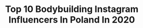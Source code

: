 ---
title: Top 10 Bodybuilding Instagram Influencers In Poland In 2020
description: >-
  Find top bodybuilding Instagram influencers in Poland in 2020. Most popular hashtags: #bodybuilding #motywacja #szpilki #motivation.
platform: Instagram
profiles:
  - username: "gainzdesire"
    fullname: >-
      Mikołaj Żegliński
    location: "Poland"
    followers: 21241
    engagement: 429
    commentsToLikes: 0.016676
    id: ck6tybuep2tmk0j71edexwgya
    verified: false
    hashtags: "#kalistenika, #przypinka, #dobreszkolenie, #cholina"
  - username: "inspektorin"
    fullname: >-
      Magda
    location: "Poland"
    followers: 5253
    engagement: 1480
    commentsToLikes: 0.029838
    id: ckap5hhukbpdk0i78zh93olmk
    verified: false
    hashtags: "#omlette, #brzoskwinia, #omletpizza, #deser"
  - username: "fornalskimaciek"
    fullname: >-
      maciek fornalski
    location: "Poland"
    followers: 2636
    engagement: 1569
    commentsToLikes: 0.043057
    id: ck15tcsnkhgrh0i19xwq4vtdv
    verified: false
    hashtags: "#tatoos, #inkedboy, #tattoostyle, #bcaa"
  - username: "natalisia237"
    fullname: >-
      Natalia
    location: "Poland"
    followers: 11565
    engagement: 1164
    commentsToLikes: 0.081312
    id: ckaorg8t5n2q10i78658n5h1c
    verified: false
    hashtags: "#instapiatek, #happy, #shopping, #merribeleu"
  - username: "ppmieszko"
    fullname: >-
      Ppmieszko
    location: "Poland"
    followers: 9075
    engagement: 1274
    commentsToLikes: 0.086679
    id: ck5pyduylvjhw0i11bi9bacjr
    verified: false
    hashtags: "#nagrywki, #trener, #leginsy, #silownia"
  - username: "summerszysz"
    fullname: >-
      Aneta
    location: "Poland"
    followers: 96250
    engagement: 695
    commentsToLikes: 0.028159
    id: ck8tds92n4l4p0j78vkzkldjk
    verified: false
    hashtags: "#lovely, #shorthair, #girlswithtattoo, #outfit"
  - username: "asia.siudak"
    fullname: >-
      𝐀𝐬𝐢𝐚 𝐒𝐢𝐮𝐝𝐚𝐤
    location: "Poland"
    followers: 8744
    engagement: 1068
    commentsToLikes: 0.100511
    id: ck8t2f1gfz8pu0j78km9wygn6
    verified: false
    hashtags: "#bluza, #ss2020, #springvibes, #girllook"
  - username: "nikolabasta_"
    fullname: >-
      Nikola🏋🏼‍♀️ | FITNESS | FOOD |
    location: "Poland"
    followers: 18305
    engagement: 1154
    commentsToLikes: 0.034766
    id: ck8t18l1but9i0j788l4d8lm6
    verified: false
    hashtags: "#hello, #treningwdomu, #boredinthehouse, #lazy"
  - username: "daro_mnswr"
    fullname: >-
      Darek Kozdraś
    location: "Poland"
    followers: 60143
    engagement: 366
    commentsToLikes: 0.049432
    id: ck14gjb5j5ih20i199ocgb4mu
    verified: false
    hashtags: "#tinytinymoments, #springmood, #streetstyle, #springenergy"
  - username: "oliwia_cyminska"
    fullname: >-
      Oliwia Cymińska
    location: "Poland"
    followers: 31758
    engagement: 362
    commentsToLikes: 0.099085
    id: ck6txi4xpxyzk0j71vq0q25nw
    verified: false
    hashtags: "#fashionblogger, #polska, #instafashion, #friendship"
---